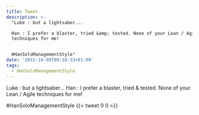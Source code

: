 ```yaml
---
title: Tweet
description: >-
  "Luke : but a lightsaber...

  Han : I prefer a blaster, tried &amp; tested. None of your Lean / Agile
  techniques for me!


  #HanSoloManagementStyle"
date: '2015-10-09T09:10:33+01:00'
tags:
  - HanSoloManagementStyle
---
```

Luke : but a lightsaber...
Han : I prefer a blaster, tried &amp; tested. None of your Lean / Agile techniques for me!

#HanSoloManagementStyle
      {{< tweet 0 0 >}}
    
